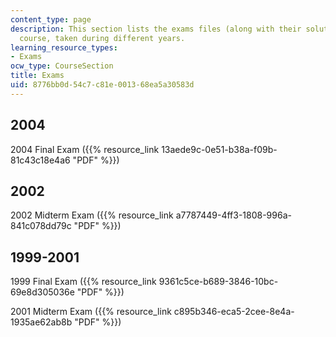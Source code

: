 ```yaml
---
content_type: page
description: This section lists the exams files (along with their solutions) for the
  course, taken during different years.
learning_resource_types:
- Exams
ocw_type: CourseSection
title: Exams
uid: 8776bb0d-54c7-c81e-0013-68ea5a30583d
---
```


2004
----

2004 Final Exam ({{% resource_link 13aede9c-0e51-b38a-f09b-81c43c18e4a6 "PDF" %}})

2002
----

2002 Midterm Exam ({{% resource_link a7787449-4ff3-1808-996a-841c078dd79c "PDF" %}})

1999-2001
---------

1999 Final Exam ({{% resource_link 9361c5ce-b689-3846-10bc-69e8d305036e "PDF" %}})

2001 Midterm Exam ({{% resource_link c895b346-eca5-2cee-8e4a-1935ae62ab8b "PDF" %}})